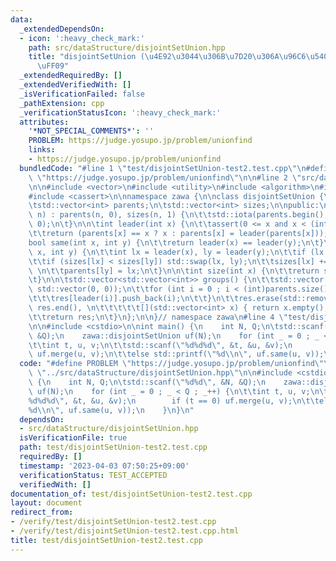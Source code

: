```yaml
---
data:
  _extendedDependsOn:
  - icon: ':heavy_check_mark:'
    path: src/dataStructure/disjointSetUnion.hpp
    title: "disjointSetUnion (\u4E92\u3044\u306B\u7D20\u306A\u96C6\u5408\u306E\u68EE\
      \uFF09"
  _extendedRequiredBy: []
  _extendedVerifiedWith: []
  _isVerificationFailed: false
  _pathExtension: cpp
  _verificationStatusIcon: ':heavy_check_mark:'
  attributes:
    '*NOT_SPECIAL_COMMENTS*': ''
    PROBLEM: https://judge.yosupo.jp/problem/unionfind
    links:
    - https://judge.yosupo.jp/problem/unionfind
  bundledCode: "#line 1 \"test/disjointSetUnion-test2.test.cpp\"\n#define PROBLEM\
    \ \"https://judge.yosupo.jp/problem/unionfind\"\n\n#line 2 \"src/dataStructure/disjointSetUnion.hpp\"\
    \n\n#include <vector>\n#include <utility>\n#include <algorithm>\n#include <numeric>\n\
    #include <cassert>\n\nnamespace zawa {\n\nclass disjointSetUnion {\nprivate:\n\
    \tstd::vector<int> parents;\n\tstd::vector<int> sizes;\n\npublic:\n\tdisjointSetUnion(std::size_t\
    \ n) : parents(n, 0), sizes(n, 1) {\n\t\tstd::iota(parents.begin(), parents.end(),\
    \ 0);\n\t}\n\n\tint leader(int x) {\n\t\tassert(0 <= x and x < (int)parents.size());\n\
    \t\treturn (parents[x] == x ? x : parents[x] = leader(parents[x]));\n\t}\n\n\t\
    bool same(int x, int y) {\n\t\treturn leader(x) == leader(y);\n\t}\n\n\tvoid merge(int\
    \ x, int y) {\n\t\tint lx = leader(x), ly = leader(y);\n\t\tif (lx == ly) return;\n\
    \t\tif (sizes[lx] < sizes[ly]) std::swap(lx, ly);\n\t\tsizes[lx] += sizes[ly];\
    \ \n\t\tparents[ly] = lx;\n\t}\n\n\tint size(int x) {\n\t\treturn sizes[leader(x)];\n\
    \t}\n\n\tstd::vector<std::vector<int>> groups() {\n\t\tstd::vector res(parents.size(),\
    \ std::vector(0, 0));\n\t\tfor (int i = 0 ; i < (int)parents.size() ; i++) {\n\
    \t\t\tres[leader(i)].push_back(i);\n\t\t}\n\t\tres.erase(std::remove_if(res.begin(),\
    \ res.end(), \n\t\t\t\t\t[](std::vector<int> x) { return x.empty(); }), res.end());\n\
    \t\treturn res;\n\t}\n};\n\n}// namespace zawa\n#line 4 \"test/disjointSetUnion-test2.test.cpp\"\
    \n\n#include <cstdio>\n\nint main() {\n    int N, Q;\n\tstd::scanf(\"%d%d\", &N,\
    \ &Q);\n    zawa::disjointSetUnion uf(N);\n    for (int _ = 0 ; _ < Q ; _++) {\n\
    \t\tint t, u, v;\n\t\tstd::scanf(\"%d%d%d\", &t, &u, &v);\n        if (t == 0)\
    \ uf.merge(u, v);\n\t\telse std::printf(\"%d\\n\", uf.same(u, v));\n    }\n}\n"
  code: "#define PROBLEM \"https://judge.yosupo.jp/problem/unionfind\"\n\n#include\
    \ \"../src/dataStructure/disjointSetUnion.hpp\"\n\n#include <cstdio>\n\nint main()\
    \ {\n    int N, Q;\n\tstd::scanf(\"%d%d\", &N, &Q);\n    zawa::disjointSetUnion\
    \ uf(N);\n    for (int _ = 0 ; _ < Q ; _++) {\n\t\tint t, u, v;\n\t\tstd::scanf(\"\
    %d%d%d\", &t, &u, &v);\n        if (t == 0) uf.merge(u, v);\n\t\telse std::printf(\"\
    %d\\n\", uf.same(u, v));\n    }\n}\n"
  dependsOn:
  - src/dataStructure/disjointSetUnion.hpp
  isVerificationFile: true
  path: test/disjointSetUnion-test2.test.cpp
  requiredBy: []
  timestamp: '2023-04-03 07:50:25+09:00'
  verificationStatus: TEST_ACCEPTED
  verifiedWith: []
documentation_of: test/disjointSetUnion-test2.test.cpp
layout: document
redirect_from:
- /verify/test/disjointSetUnion-test2.test.cpp
- /verify/test/disjointSetUnion-test2.test.cpp.html
title: test/disjointSetUnion-test2.test.cpp
---
```

